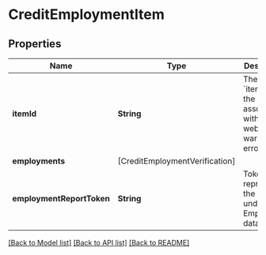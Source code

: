 # CreditEmploymentItem

## Properties
Name | Type | Description | Notes
------------ | ------------- | ------------- | -------------
**itemId** | **String** | The &#x60;item_id&#x60; of the Item associated with this webhook, warning, or error | 
**employments** | [CreditEmploymentVerification] |  | 
**employmentReportToken** | **String** | Token to represent the underlying Employment data | [optional] 

[[Back to Model list]](../README.md#documentation-for-models) [[Back to API list]](../README.md#documentation-for-api-endpoints) [[Back to README]](../README.md)


